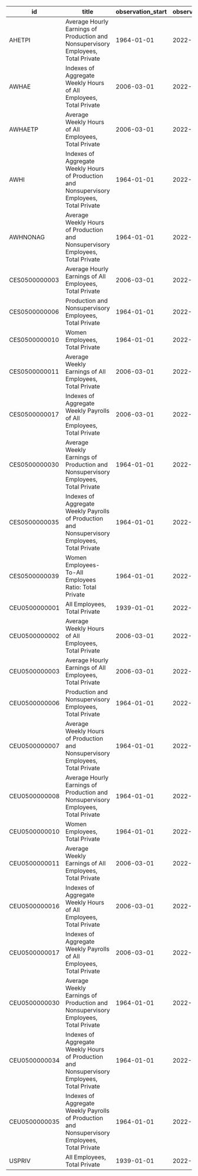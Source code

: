 | id            | title                                                                                          | observation_start   | observation_end   |
|---------------|------------------------------------------------------------------------------------------------|---------------------|-------------------|
| AHETPI        | Average Hourly Earnings of Production and Nonsupervisory Employees, Total Private              | 1964-01-01          | 2022-04-01        |
| AWHAE         | Indexes of Aggregate Weekly Hours of All Employees, Total Private                              | 2006-03-01          | 2022-04-01        |
| AWHAETP       | Average Weekly Hours of All Employees, Total Private                                           | 2006-03-01          | 2022-04-01        |
| AWHI          | Indexes of Aggregate Weekly Hours of Production and Nonsupervisory Employees, Total Private    | 1964-01-01          | 2022-04-01        |
| AWHNONAG      | Average Weekly Hours of Production and Nonsupervisory Employees, Total Private                 | 1964-01-01          | 2022-04-01        |
| CES0500000003 | Average Hourly Earnings of All Employees, Total Private                                        | 2006-03-01          | 2022-04-01        |
| CES0500000006 | Production and Nonsupervisory Employees, Total Private                                         | 1964-01-01          | 2022-04-01        |
| CES0500000010 | Women Employees, Total Private                                                                 | 1964-01-01          | 2022-04-01        |
| CES0500000011 | Average Weekly Earnings of All Employees, Total Private                                        | 2006-03-01          | 2022-04-01        |
| CES0500000017 | Indexes of Aggregate Weekly Payrolls of All Employees, Total Private                           | 2006-03-01          | 2022-04-01        |
| CES0500000030 | Average Weekly Earnings of Production and Nonsupervisory Employees, Total Private              | 1964-01-01          | 2022-04-01        |
| CES0500000035 | Indexes of Aggregate Weekly Payrolls of Production and Nonsupervisory Employees, Total Private | 1964-01-01          | 2022-04-01        |
| CES0500000039 | Women Employees-To-All Employees Ratio: Total Private                                          | 1964-01-01          | 2022-04-01        |
| CEU0500000001 | All Employees, Total Private                                                                   | 1939-01-01          | 2022-04-01        |
| CEU0500000002 | Average Weekly Hours of All Employees, Total Private                                           | 2006-03-01          | 2022-04-01        |
| CEU0500000003 | Average Hourly Earnings of All Employees, Total Private                                        | 2006-03-01          | 2022-04-01        |
| CEU0500000006 | Production and Nonsupervisory Employees, Total Private                                         | 1964-01-01          | 2022-04-01        |
| CEU0500000007 | Average Weekly Hours of Production and Nonsupervisory Employees, Total Private                 | 1964-01-01          | 2022-04-01        |
| CEU0500000008 | Average Hourly Earnings of Production and Nonsupervisory Employees, Total Private              | 1964-01-01          | 2022-04-01        |
| CEU0500000010 | Women Employees, Total Private                                                                 | 1964-01-01          | 2022-04-01        |
| CEU0500000011 | Average Weekly Earnings of All Employees, Total Private                                        | 2006-03-01          | 2022-04-01        |
| CEU0500000016 | Indexes of Aggregate Weekly Hours of All Employees, Total Private                              | 2006-03-01          | 2022-04-01        |
| CEU0500000017 | Indexes of Aggregate Weekly Payrolls of All Employees, Total Private                           | 2006-03-01          | 2022-04-01        |
| CEU0500000030 | Average Weekly Earnings of Production and Nonsupervisory Employees, Total Private              | 1964-01-01          | 2022-04-01        |
| CEU0500000034 | Indexes of Aggregate Weekly Hours of Production and Nonsupervisory Employees, Total Private    | 1964-01-01          | 2022-04-01        |
| CEU0500000035 | Indexes of Aggregate Weekly Payrolls of Production and Nonsupervisory Employees, Total Private | 1964-01-01          | 2022-04-01        |
| USPRIV        | All Employees, Total Private                                                                   | 1939-01-01          | 2022-04-01        |